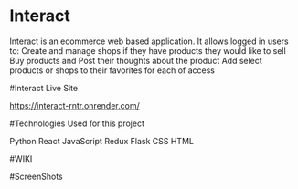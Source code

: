 # Interact

Interact is an ecommerce web based application. It allows logged in users to:
Create and manage shops if they have products they would like to sell
Buy products and Post their thoughts about the product
Add select products or shops to their favorites for each of access

#Interact Live Site

https://interact-rntr.onrender.com/


#Technologies Used for this project

Python
React
JavaScript
Redux
Flask
CSS
HTML

#WIKI

#ScreenShots 
